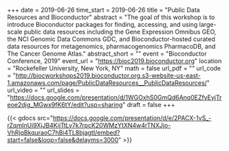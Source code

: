 +++
date = 2019-06-26
time_start = 2019-06-26
title = "Public Data Resources and Bioconductor"
abstract = "The goal of this workshop is to introduce Bioconductor packages for finding, accessing, and using large-scale public data resources including the Gene Expression Omnibus GEO, the NCI Genomic Data Commons GDC, and Bioconductor-hosted curated data resources for metagenomics, pharmacogenomics PharmacoDB, and The Cancer Genome Atlas."
abstract_short = ""
event = "Bioconductor Conference, 2019"
event_url = "https://bioc2019.bioconductor.org"
location = "Rockefeller University, New York, NY"
math = false
url_pdf = ""
url_code = "http://biocworkshops2019.bioconductor.org.s3-website-us-east-1.amazonaws.com/page/PublicDataResources__PublicDataResources/"
url_video = ""
url_slides = "https://docs.google.com/presentation/d/1WGOxhS0GmQd6Anq0EZfyEyjTreoe2djg_MGwx9fK6tY/edit?usp=sharing"
draft = false
+++

{{< gdocs src="https://docs.google.com/presentation/d/e/2PACX-1vS_-rZqmInUi9XjJB4KijTtLy7k7rpcK20WMzYtXN4w4rTNXJjo-VhRjqBkquraoC7hBi4TL8bjagtI/embed?start=false&loop=false&delayms=3000" >}}
